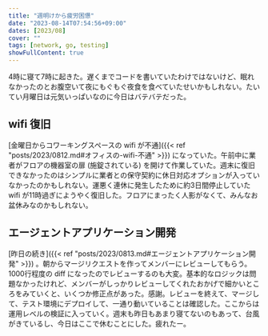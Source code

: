 ```yaml
---
title: "週明けから疲労困憊"
date: "2023-08-14T07:54:56+09:00"
dates: [2023/08]
cover: ""
tags: [network, go, testing]
showFullContent: true
---
```


4時に寝て7時に起きた。遅くまでコードを書いていたわけではないけど、眠れなかったのとお腹空いて夜にもぐもぐ夜食を食べていたせいかもしれない。たいてい月曜日は元気いっぱいなのに今日はバテバテだった。

## wifi 復旧

[金曜日からコワーキングスペースの wifi が不通]({{< ref "posts/2023/0812.md#オフィスの-wifi-不通" >}}) になっていた。午前中に業者がフロアの機器室の扉 (施錠されている) を開けて作業していた。週末に復旧できなかったのはシンプルに業者との保守契約に休日対応オプションが入っていなかったのかもしれない。運悪く連休に発生したために約3日間停止していた wifi が11時過ぎにようやく復旧した。フロアにまったく人影がなくて、みんなお盆休みなのかもしれない。

## エージェントアプリケーション開発

[昨日の続き]({{< ref "posts/2023/0813.md#エージェントアプリケーション開発" >}}) 。朝からマージリクエストを作ってメンバーにレビューしてもらう。1000行程度の diff になったのでレビューするのも大変。基本的なロジックは問題なかったけれど、メンバーがしっかりレビューしてくれたおかげで細かいところをみていくと、いくつか修正点があった。感謝。レビューを終えて、マージして、テスト環境にデプロイして、一通り動いていることは確認した。ここからは運用レベルの検証に入っていく。週末も昨日もあまり寝てないのもあって、台風がきているし、今日はここで休むことにした。疲れたー。
